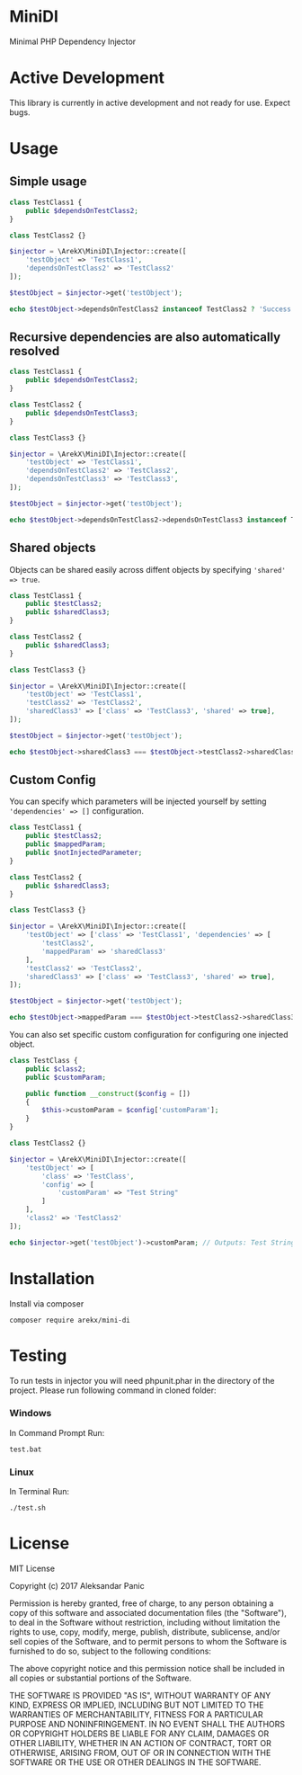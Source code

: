 # MiniDI
Minimal PHP Dependency Injector

# Active Development

This library is currently in active development and not ready for use. Expect bugs.

# Usage

## Simple usage

```php
class TestClass1 {
	public $dependsOnTestClass2;
}

class TestClass2 {}

$injector = \ArekX\MiniDI\Injector::create([
	'testObject' => 'TestClass1',
	'dependsOnTestClass2' => 'TestClass2'
]);

$testObject = $injector->get('testObject');

echo $testObject->dependsOnTestClass2 instanceof TestClass2 ? 'Success!' : 'Fail'; // Outputs: Success!
```

## Recursive dependencies are also automatically resolved

```php
class TestClass1 {
	public $dependsOnTestClass2;
}

class TestClass2 {
	public $dependsOnTestClass3;
}

class TestClass3 {}

$injector = \ArekX\MiniDI\Injector::create([
	'testObject' => 'TestClass1',
	'dependsOnTestClass2' => 'TestClass2',
	'dependsOnTestClass3' => 'TestClass3',
]);

$testObject = $injector->get('testObject');

echo $testObject->dependsOnTestClass2->dependsOnTestClass3 instanceof TestClass3 ? 'Success!' : 'Fail'; // Outputs: Success!
```

## Shared objects

Objects can be shared easily across diffent objects by specifying `'shared' => true`.

```php
class TestClass1 {
	public $testClass2;
	public $sharedClass3;
}

class TestClass2 {
	public $sharedClass3;
}

class TestClass3 {}

$injector = \ArekX\MiniDI\Injector::create([
	'testObject' => 'TestClass1',
	'testClass2' => 'TestClass2',
	'sharedClass3' => ['class' => 'TestClass3', 'shared' => true],
]);

$testObject = $injector->get('testObject');

echo $testObject->sharedClass3 === $testObject->testClass2->sharedClass3 ? 'Same shared classes!' : 'Fail'; // Outputs: Same shared classes!
```

## Custom Config

You can specify which parameters will be injected yourself by setting `'dependencies' => []` configuration.

```php
class TestClass1 {
	public $testClass2;
	public $mappedParam;
	public $notInjectedParameter;
}

class TestClass2 {
	public $sharedClass3;
}

class TestClass3 {}

$injector = \ArekX\MiniDI\Injector::create([
	'testObject' => ['class' => 'TestClass1', 'dependencies' => [
	    'testClass2',
	    'mappedParam' => 'sharedClass3'
	],
	'testClass2' => 'TestClass2',
	'sharedClass3' => ['class' => 'TestClass3', 'shared' => true],
]);

$testObject = $injector->get('testObject');

echo $testObject->mappedParam === $testObject->testClass2->sharedClass3 ? 'Same shared classes!' : 'Fail'; // Outputs: Same shared classes!
```

You can also set specific custom configuration for configuring one injected object.

```php
class TestClass {
	public $class2;
	public $customParam;

	public function __construct($config = []) 
	{
		$this->customParam = $config['customParam'];
	}
}

class TestClass2 {}

$injector = \ArekX\MiniDI\Injector::create([
	'testObject' => [
		'class' => 'TestClass',
		'config' => [
			'customParam' => "Test String"
		]
	],
	'class2' => 'TestClass2'
]);

echo $injector->get('testObject')->customParam; // Outputs: Test String
```

# Installation

Install via composer

	composer require arekx/mini-di

# Testing

To run tests in injector you will need phpunit.phar in the directory of the project. 
Please run following command in cloned folder:

### Windows

In Command Prompt Run:

	test.bat

### Linux

In Terminal Run:

	./test.sh

# License

MIT License

Copyright (c) 2017 Aleksandar Panic

Permission is hereby granted, free of charge, to any person obtaining a copy
of this software and associated documentation files (the "Software"), to deal
in the Software without restriction, including without limitation the rights
to use, copy, modify, merge, publish, distribute, sublicense, and/or sell
copies of the Software, and to permit persons to whom the Software is
furnished to do so, subject to the following conditions:

The above copyright notice and this permission notice shall be included in all
copies or substantial portions of the Software.

THE SOFTWARE IS PROVIDED "AS IS", WITHOUT WARRANTY OF ANY KIND, EXPRESS OR
IMPLIED, INCLUDING BUT NOT LIMITED TO THE WARRANTIES OF MERCHANTABILITY,
FITNESS FOR A PARTICULAR PURPOSE AND NONINFRINGEMENT. IN NO EVENT SHALL THE
AUTHORS OR COPYRIGHT HOLDERS BE LIABLE FOR ANY CLAIM, DAMAGES OR OTHER
LIABILITY, WHETHER IN AN ACTION OF CONTRACT, TORT OR OTHERWISE, ARISING FROM,
OUT OF OR IN CONNECTION WITH THE SOFTWARE OR THE USE OR OTHER DEALINGS IN THE
SOFTWARE.
